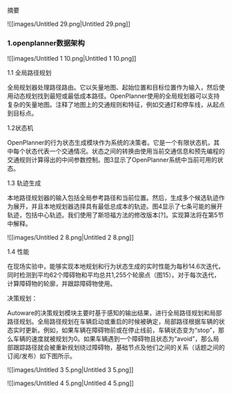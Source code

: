摘要

![[images/Untitled 29.png|Untitled 29.png]]

### 1.openplanner数据架构

![[images/Untitled 1 10.png|Untitled 1 10.png]]

1.1 全局路径规划

全局规划器处理路径路由。它以矢量地图、起始位置和目标位置作为输入，然后使用动态规划找到最短或最低成本路径。OpenPlanner使用的全局规划器可以支持复杂的矢量地图。注释了地图上的交通规则和特征，例如交通灯和停车线，从起点到目标点。

1.2状态机

OpenPlanner的行为状态生成模块作为系统的决策者。它是一个有限状态机，其中每个状态代表一个交通情况。状态之间的转换由使用当前交通信息和预先编程的交通规则计算得出的中间参数控制。图3显示了OpenPlanner系统中当前可用的状态。

1.3 轨迹生成

本地路径规划器的输入包括全局参考路径和当前位置。然后，生成多个候选轨迹作为展开，并且本地规划器选择具有最低总成本的轨迹。图4显示了七条可能的展开轨迹，包括中心轨迹。我们使用了斯坦福方法的修改版本[?]。实现算法将在第5节中解释。

![[images/Untitled 2 8.png|Untitled 2 8.png]]

1.4 性能

在现场实验中，能够实现本地规划和行为状态生成的实时性能为每秒14.6次迭代，同时检测到平均62个障碍物和平均总共1,255个轮廓点（图15）。对于每次迭代，计算障碍物的轮廓，并跟踪障碍物使用。

  

决策规划：

Autoware的决策规划模块主要时基于感知的输出结果，进行全局路径规划和局部路径规划。全局路径规划在车辆启动或重启的时候被确定，局部路径根据车辆的状态实时更新。例如，如果车辆在障碍物前或在停止线前，车辆状态变为“stop”，那么车辆的速度就被规划为0。如果车辆遇到一个障碍物且状态为“avoid”，那么局部跟踪路径就会被重新规划绕过障碍物，基础节点及他们之间的关系（话题之间的订阅/发布）如下图所示。

![[images/Untitled 3 5.png|Untitled 3 5.png]]

![[images/Untitled 4 5.png|Untitled 4 5.png]]